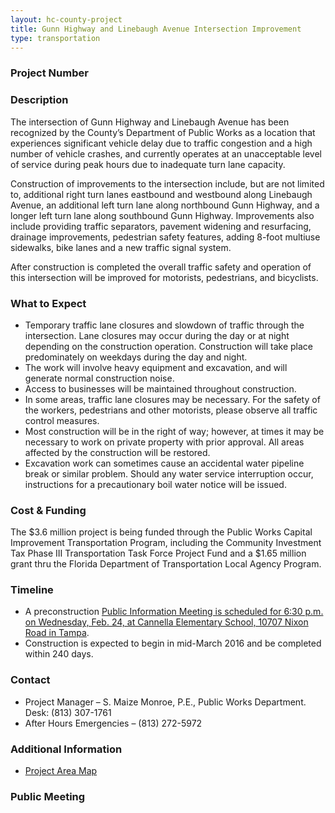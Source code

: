 ```yaml
---
layout: hc-county-project
title: Gunn Highway and Linebaugh Avenue Intersection Improvement
type: transportation
---
```


### Project Number



### Description

The intersection of Gunn Highway and Linebaugh Avenue has been recognized by the County’s Department of Public Works as a location that experiences significant vehicle delay due to traffic congestion and a high number of vehicle crashes, and currently operates at an unacceptable level of service during peak hours due to inadequate turn lane capacity.

Construction of improvements to the intersection include, but are not limited to, additional right turn lanes eastbound and westbound along Linebaugh Avenue, an additional left turn lane along northbound Gunn Highway, and a longer left turn lane along southbound Gunn Highway. Improvements also include providing traffic separators, pavement widening and resurfacing, drainage improvements, pedestrian safety features, adding 8-foot multiuse sidewalks, bike lanes and a new traffic signal system.

After construction is completed the overall traffic safety and operation of this intersection will be improved for motorists, pedestrians, and bicyclists.

### What to Expect

* Temporary traffic lane closures and slowdown of traffic through the intersection. Lane closures may occur during the day or at night depending on the construction operation. Construction will take place predominately on weekdays during the day and night.
* The work will involve heavy equipment and excavation, and will generate normal construction noise.
* Access to businesses will be maintained throughout construction.
* In some areas, traffic lane closures may be necessary. For the safety of the workers, pedestrians and other motorists, please observe all traffic control measures.
* Most construction will be in the right of way; however, at times it may be necessary to work on private property with prior approval. All areas affected by the construction will be restored.
* Excavation work can sometimes cause an accidental water pipeline break or similar problem. Should any water service interruption occur, instructions for a precautionary boil water notice will be issued.

### Cost & Funding

The $3.6 million project is being funded through the Public Works Capital Improvement Transportation Program, including the Community Investment Tax Phase III Transportation Task Force Project Fund and a $1.65 million grant thru the Florida Department of Transportation Local Agency Program.

### Timeline

* A preconstruction [Public Information Meeting is scheduled for 6:30 p.m. on Wednesday, Feb. 24, at Cannella Elementary School, 10707 Nixon Road in Tampa](http://www.hillsboroughcounty.org/Calendar.aspx?EID=11827).   
* Construction is expected to begin in mid-March 2016 and be completed within 240 days.

### Contact

* Project Manager – S. Maize Monroe, P.E., Public Works Department. Desk: (813) 307-1761
* After Hours Emergencies – (813) 272-5972

### Additional Information

* [Project Area Map](http://www.hillsboroughcounty.org/DocumentCenter/View/18013)

### Public Meeting
